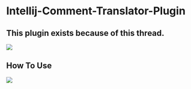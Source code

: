 # Intellij-Comment-Translator-Plugin

## This plugin exists because of this thread.
![](https://cdn-images-1.medium.com/max/800/1*mgBMOsV6iHy_dSqJ-LaMcQ.png)


## How To Use
![](https://media.istockphoto.com/photos/coming-soon-red-rubber-stamp-picture-id516590789?k=6&m=516590789&s=612x612&w=0&h=xfHyynAsqCFU2okGmZ84oSxJBYGL8c8yUHTQYXE6uLI=)

